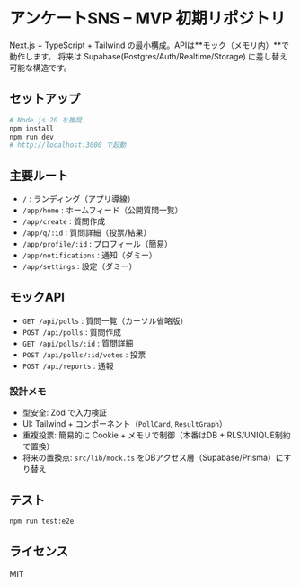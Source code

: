 # アンケートSNS – MVP 初期リポジトリ

Next.js + TypeScript + Tailwind の最小構成。APIは**モック（メモリ内）**で動作します。
将来は Supabase(Postgres/Auth/Realtime/Storage) に差し替え可能な構造です。

## セットアップ

```bash
# Node.js 20 を推奨
npm install
npm run dev
# http://localhost:3000 で起動
```

## 主要ルート
- `/` : ランディング（アプリ導線）
- `/app/home` : ホームフィード（公開質問一覧）
- `/app/create` : 質問作成
- `/app/q/:id` : 質問詳細（投票/結果）
- `/app/profile/:id` : プロフィール（簡易）
- `/app/notifications` : 通知（ダミー）
- `/app/settings` : 設定（ダミー）

## モックAPI
- `GET /api/polls` : 質問一覧（カーソル省略版）
- `POST /api/polls` : 質問作成
- `GET /api/polls/:id` : 質問詳細
- `POST /api/polls/:id/votes` : 投票
- `POST /api/reports` : 通報

### 設計メモ
- 型安全: Zod で入力検証
- UI: Tailwind + コンポーネント（`PollCard`, `ResultGraph`）
- 重複投票: 簡易的に Cookie + メモリで制御（本番はDB + RLS/UNIQUE制約で置換）
- 将来の置換点: `src/lib/mock.ts` をDBアクセス層（Supabase/Prisma）にすり替え

## テスト
```bash
npm run test:e2e
```

## ライセンス
MIT
